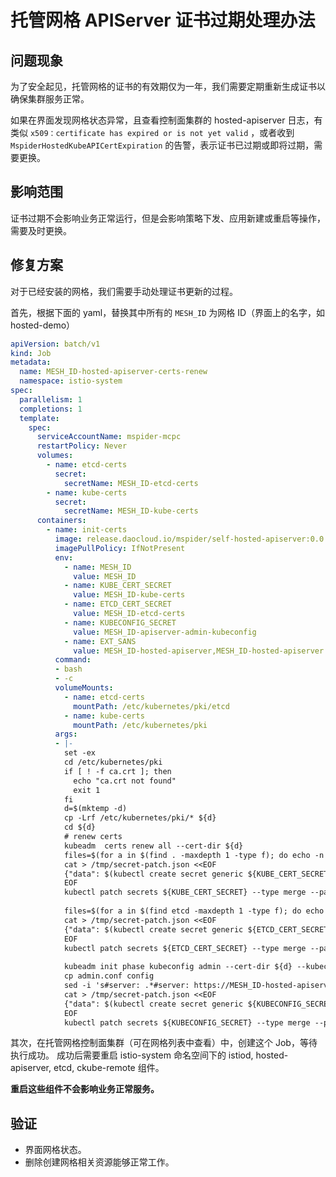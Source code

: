 # 托管网格 APIServer 证书过期处理办法

## 问题现象

为了安全起见，托管网格的证书的有效期仅为一年，我们需要定期重新生成证书以确保集群服务正常。

如果在界面发现网格状态异常，且查看控制面集群的 hosted-apiserver 日志，有类似 `x509：certificate has expired or is not yet valid` ，或者收到 `MspiderHostedKubeAPICertExpiration` 的告警，表示证书已过期或即将过期，需要更换。

## 影响范围

证书过期不会影响业务正常运行，但是会影响策略下发、应用新建或重启等操作，需要及时更换。

## 修复方案

对于已经安装的网格，我们需要手动处理证书更新的过程。

首先，根据下面的 yaml，替换其中所有的 `MESH_ID` 为网格 ID（界面上的名字，如 hosted-demo）

```yaml
apiVersion: batch/v1
kind: Job
metadata:
  name: MESH_ID-hosted-apiserver-certs-renew
  namespace: istio-system
spec:
  parallelism: 1
  completions: 1
  template:
    spec:     
      serviceAccountName: mspider-mcpc
      restartPolicy: Never
      volumes:
        - name: etcd-certs
          secret:
            secretName: MESH_ID-etcd-certs
        - name: kube-certs
          secret:
            secretName: MESH_ID-kube-certs
      containers:
        - name: init-certs
          image: release.daocloud.io/mspider/self-hosted-apiserver:0.0.13
          imagePullPolicy: IfNotPresent
          env:
            - name: MESH_ID
              value: MESH_ID
            - name: KUBE_CERT_SECRET
              value: MESH_ID-kube-certs
            - name: ETCD_CERT_SECRET
              value: MESH_ID-etcd-certs
            - name: KUBECONFIG_SECRET
              value: MESH_ID-apiserver-admin-kubeconfig
            - name: EXT_SANS
              value: MESH_ID-hosted-apiserver,MESH_ID-hosted-apiserver.istio-system,MESH_ID-hosted-apiserver.istio-system.svc,MESH_ID-hosted-apiserver.istio-system.svc.cluster.local
          command:
          - bash
          - -c
          volumeMounts:
            - name: etcd-certs
              mountPath: /etc/kubernetes/pki/etcd
            - name: kube-certs
              mountPath: /etc/kubernetes/pki
          args:
          - |-
            set -ex
            cd /etc/kubernetes/pki
            if [ ! -f ca.crt ]; then
              echo "ca.crt not found"
              exit 1
            fi
            d=$(mktemp -d)
            cp -Lrf /etc/kubernetes/pki/* ${d}
            cd ${d}
            # renew certs
            kubeadm  certs renew all --cert-dir ${d}
            files=$(for a in $(find . -maxdepth 1 -type f); do echo -n " --from-file $a "; done)
            cat > /tmp/secret-patch.json <<EOF
            {"data": $(kubectl create secret generic ${KUBE_CERT_SECRET} ${files} --dry-run -o jsonpath='{.data}')}
            EOF
            kubectl patch secrets ${KUBE_CERT_SECRET} --type merge --patch-file /tmp/secret-patch.json
             
            files=$(for a in $(find etcd -maxdepth 1 -type f); do echo -n " --from-file $a "; done)
            cat > /tmp/secret-patch.json <<EOF
            {"data": $(kubectl create secret generic ${ETCD_CERT_SECRET} ${files} --dry-run -o jsonpath='{.data}')}
            EOF
            kubectl patch secrets ${ETCD_CERT_SECRET} --type merge --patch-file /tmp/secret-patch.json
             
            kubeadm init phase kubeconfig admin --cert-dir ${d} --kubeconfig-dir ${d}
            cp admin.conf config
            sed -i 's#server: .*#server: https://MESH_ID-hosted-apiserver:6443#g' config
            cat > /tmp/secret-patch.json <<EOF
            {"data": $(kubectl create secret generic ${KUBECONFIG_SECRET} --from-file config --dry-run -o jsonpath='{.data}')}
            EOF
            kubectl patch secrets ${KUBECONFIG_SECRET} --type merge --patch-file /tmp/secret-patch.json
```

其次，在托管网格控制面集群（可在网格列表中查看）中，创建这个 Job，等待执行成功。
成功后需要重启 istio-system 命名空间下的 istiod, hosted-apiserver, etcd, ckube-remote 组件。

**重启这些组件不会影响业务正常服务。**

## 验证

- 界面网格状态。
- 删除创建网格相关资源能够正常工作。
